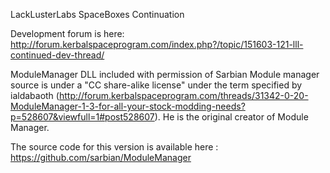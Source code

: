 LackLusterLabs SpaceBoxes Continuation

Development forum is here:  http://forum.kerbalspaceprogram.com/index.php?/topic/151603-121-lll-continued-dev-thread/

ModuleManager DLL included with permission of Sarbian
Module manager source is under a "CC share-alike license" under the term specified by ialdabaoth (http://forum.kerbalspaceprogram.com/threads/31342-0-20-ModuleManager-1-3-for-all-your-stock-modding-needs?p=528607&viewfull=1#post528607). He is the original creator of Module Manager.

The source code for this version is available here : https://github.com/sarbian/ModuleManager

